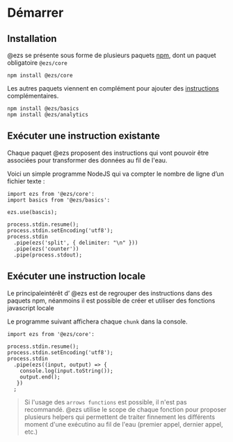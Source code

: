 # Démarrer


## Installation

@ezs se présente sous forme de plusieurs paquets [npm](http://npmjs.org/), dont un paquet obligatoire `@ezs/core`

```shell
npm install @ezs/core
```



Les autres paquets viennent en complément pour ajouter des [instructions](statement.md) complémentaires.

```shell
npm install @ezs/basics
npm install @ezs/analytics
```



## Exécuter une instruction existante

Chaque paquet @ezs proposent des instructions qui vont pouvoir être associées pour transformer des données au fil de l'eau. 

Voici un simple programme NodeJS qui va compter le nombre de ligne d’un fichier texte : 

```
import ezs from '@ezs/core':
import basics from '@ezs/basics':

ezs.use(bascis);

process.stdin.resume();
process.stdin.setEncoding('utf8');
process.stdin
  .pipe(ezs('split', { delimiter: "\n" }))
  .pipe(ezs('counter'))
  .pipe(process.stdout);
```



## Exécuter une instruction locale

Le principaleintérêt d’ @ezs est de regrouper des instructions dans des paquets npm, néanmoins il est possible de créer et utiliser des fonctions javascript locale

Le programme suivant affichera chaque `chunk` dans la console.
```
import ezs from '@ezs/core':

process.stdin.resume();
process.stdin.setEncoding('utf8');
process.stdin
  .pipe(ezs((input, output) => {
  	console.log(input.toString());
  	output.end();
   })
  ;
```

> Si l'usage des `arrows functions` est possible, il n'est pas recommandé. 
> @ezs utilise le scope de chaque fonction pour proposer plusieurs helpers qui 
> permettent de traiter finnement les différents moment d'une exécutino au fil de l'eau (premier appel, dernier appel, etc.)